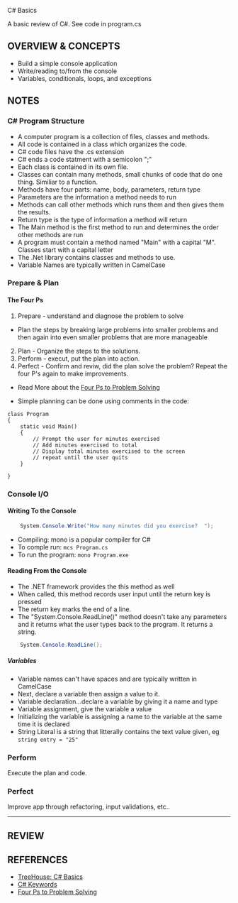 C# Basics

A basic review of C#. 
See code in program.cs

## OVERVIEW & CONCEPTS

- Build a simple console application
- Write/reading to/from the console
- Variables, conditionals, loops, and exceptions

## NOTES
### C# Program Structure
- A computer program is a collection of files, classes and methods.
- All code is contained in a class which organizes the code.
- C# code files have the .cs extension
- C# ends a code statment with a semicolon ";"
- Each class is contained in its own file.
- Classes can contain many methods, small chunks of code that do one thing. Similiar to a function.
- Methods have four parts: name, body, parameters, return type 
- Parameters are the information a method needs to run
- Methods can call other methods which runs them and then gives them the results.
- Return type is the type of information a method will return
- The Main method is the first method to run and determines the order other methods are run
- A program must contain a method named "Main" with a capital "M". Classes start with a capital letter
- The .Net library contains classes and methods to use.
- Variable Names are typically written in CamelCase

### Prepare & Plan

#### The Four Ps

1. Prepare - understand and diagnose the problem to solve
- Plan the steps by breaking large problems into smaller problems and then again into even smaller problems that are more manageable
2. Plan - Organize the steps to the solutions.
3. Perform - execut, put the plan into action.
4. Perfect - Confirm and reviw, did the plan solve the problem? Repeat the four P's again to make improvements.
- Read More about the [Four Ps to Problem Solving](https://medium.com/@MatHelme/the-four-ps-of-problem-solving-6e15a39a0712)

- Simple planning can be done using comments in the code:

```
class Program
{
    static void Main()
    {
        // Prompt the user for minutes exercised
        // Add minutes exercised to total
        // Display total minutes exercised to the screen
        // repeat until the user quits
    }

}
```

### Console I/O

#### Writing To the Console

```C#
    System.Console.Write("How many minutes did you exercise?  ");
```

- Compiling:  mono is a popular compiler for C#
- To comple run: ```mcs Program.cs```
- To run the program: ```mono Program.exe```

#### Reading From the Console

- The .NET framework provides the this method as well
- When called, this method records user input until the return key is pressed
- The return key marks the end of a line.
- The "System.Console.ReadLine()" method doesn't take any parameters and it returns what the user types back to the program. It returns a string.

```cs
    System.Console.ReadLine();
```
##### Variables
- Variable names can't have spaces and are typically written in CamelCase
- Next, declare a variable then assign a value to it. 
- Variable declaration...declare a variable by giving it a name and type
- Variable assignment, give the variable a value
- Initializing the variable is assigning a name to the variable at the same time it is declared
- String Literal is a string that litterally contains the text value given, eg ```string entry = "25"```

### Perform
Execute the plan and code.

### Perfect
Improve app through refactoring, input validations, etc..

------------------------------------------------------------------------------
## REVIEW




## REFERENCES
- [TreeHouse: C# Basics](https://teamtreehouse.com/library/c-basics)
- [C# Keywords](https://msdn.microsoft.com/en-us/library/x53a06bb.aspx)
- [Four Ps to Problem Solving](https://medium.com/@MatHelme/the-four-ps-of-problem-solving-6e15a39a0712)


